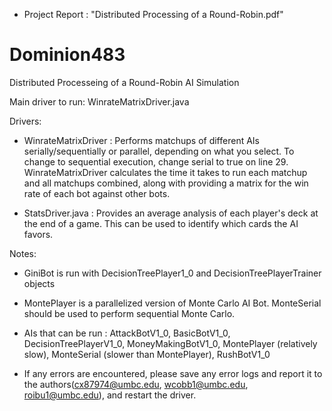 - Project Report : "Distributed Processing of a Round-Robin.pdf"

# Dominion483
Distributed Processeing of a Round-Robin AI Simulation

Main driver to run: WinrateMatrixDriver.java

Drivers:

- WinrateMatrixDriver : Performs matchups of different AIs serially/sequentially or parallel, depending on what you select. To change to  sequential execution, change serial to true on line 29. WinrateMatrixDriver calculates the time it takes to run each matchup and all matchups combined, along with providing a matrix for the win rate of each bot against other bots.

- StatsDriver.java : Provides an average analysis of each player's deck at the end of a game. This can be used to identify which cards the AI favors.

Notes: 
- GiniBot is run with DecisionTreePlayer1_0 and DecisionTreePlayerTrainer objects

- MontePlayer is a parallelized version of Monte Carlo AI Bot. MonteSerial should be used to perform sequential Monte Carlo.

- AIs that can be run : AttackBotV1_0, BasicBotV1_0, DecisionTreePlayerV1_0, MoneyMakingBotV1_0, MontePlayer (relatively slow), MonteSerial (slower than MontePlayer), RushBotV1_0 

- If any errors are encountered, please save any error logs and report it to the authors(cx87974@umbc.edu, wcobb1@umbc.edu, roibu1@umbc.edu), and restart the driver.
